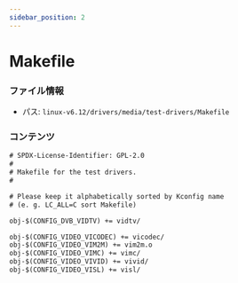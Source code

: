 ```yaml
---
sidebar_position: 2
---
```

# Makefile

### ファイル情報

- パス: `linux-v6.12/drivers/media/test-drivers/Makefile`

### コンテンツ

```txt
# SPDX-License-Identifier: GPL-2.0
#
# Makefile for the test drivers.
#

# Please keep it alphabetically sorted by Kconfig name
# (e. g. LC_ALL=C sort Makefile)

obj-$(CONFIG_DVB_VIDTV) += vidtv/

obj-$(CONFIG_VIDEO_VICODEC) += vicodec/
obj-$(CONFIG_VIDEO_VIM2M) += vim2m.o
obj-$(CONFIG_VIDEO_VIMC) += vimc/
obj-$(CONFIG_VIDEO_VIVID) += vivid/
obj-$(CONFIG_VIDEO_VISL) += visl/

```
